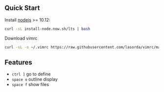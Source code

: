 ## Quick Start

Install [nodejs](https://nodejs.org/en/download/) >= 10.12:

```sh
curl -sL install-node.now.sh/lts | bash
```

Download vimrc
```sh
curl -sL -o ~/.vimrc https://raw.githubusercontent.com/lasorda/vimrc/master/vimrc
```

## Features

* `ctrl ]` go to define
* `space o` outline display
* `space f` show files